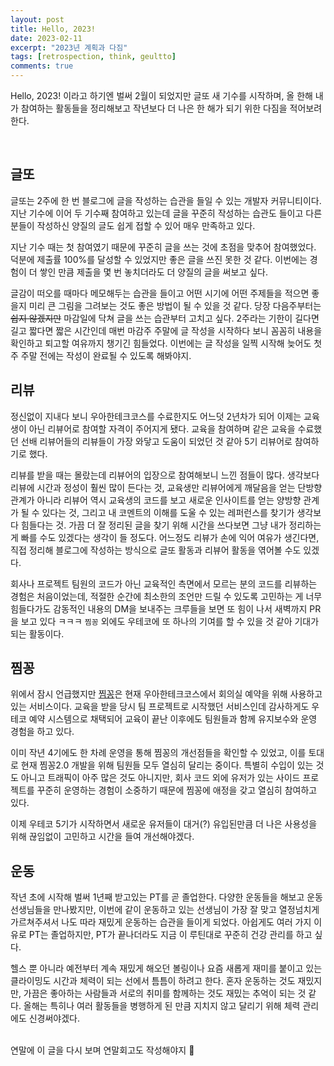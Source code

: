 ```yaml
---
layout: post
title: Hello, 2023!
date: 2023-02-11
excerpt: "2023년 계획과 다짐"
tags: [retrospection, think, geultto]
comments: true
---
```


Hello, 2023! 이라고 하기엔 벌써 2월이 되었지만 글또 새 기수를 시작하며, 올 한해 내가 참여하는 활동들을 정리해보고 작년보다 더 나은 한 해가 되기 위한 다짐을 적어보려 한다.

<br>

## 글또

글또는 2주에 한 번 블로그에 글을 작성하는 습관을 들일 수 있는 개발자 커뮤니티이다. 지난 기수에 이어 두 기수째 참여하고 있는데 글을 꾸준히 작성하는 습관도 들이고 다른 분들이 작성하신 양질의 글도 쉽게 접할 수 있어 매우 만족하고 있다. 

지난 기수 때는 첫 참여였기 때문에 꾸준히 글을 쓰는 것에 초점을 맞추어 참여했었다. 덕분에 제출률 100%를 달성할 수 있었지만 좋은 글을 쓰진 못한 것 같다. 이번에는 경험이 더 쌓인 만큼 제출을 몇 번 놓치더라도 더 양질의 글을 써보고 싶다. 

글감이 떠오를 때마다 메모해두는 습관을 들이고 어떤 시기에 어떤 주제들을 적으면 좋을지 미리 큰 그림을 그려보는 것도 좋은 방법이 될 수 있을 것 같다. 당장 다음주부터는 ~~쉽지 않겠지만~~ 마감일에 닥쳐 글을 쓰는 습관부터 고치고 싶다. 2주라는 기한이 길다면 길고 짧다면 짧은 시간인데 매번 마감주 주말에 글 작성을 시작하다 보니 꼼꼼히 내용을 확인하고 퇴고할 여유까지 챙기긴 힘들었다. 이번에는 글 작성을 일찍 시작해 늦어도 첫주 주말 전에는 작성이 완료될 수 있도록 해봐야지.

## 리뷰

정신없이 지내다 보니 우아한테크코스를 수료한지도 어느덧 2년차가 되어 이제는 교육생이 아닌 리뷰어로 참여할 자격이 주어지게 됐다. 교육을 참여하며 같은 교육을 수료했던 선배 리뷰어들의 리뷰들이 가장 와닿고 도움이 되었던 것 같아 5기 리뷰어로 참여하기로 했다. 

리뷰를 받을 때는 몰랐는데 리뷰어의 입장으로 참여해보니 느낀 점들이 많다. 생각보다 리뷰에 시간과 정성이 훨씬 많이 든다는 것, 교육생만 리뷰어에게 깨달음을 얻는 단방향 관계가 아니라 리뷰어 역시 교육생의 코드를 보고 새로운 인사이트를 얻는 양방향 관계가 될 수 있다는 것, 그리고 내 코멘트의 이해를 도울 수 있는 레퍼런스를 찾기가 생각보다 힘들다는 것. 가끔 더 잘 정리된 글을 찾기 위해 시간을 쓰다보면 그냥 내가 정리하는 게 빠를 수도 있겠다는 생각이 들 정도다. 어느정도 리뷰가 손에 익어 여유가 생긴다면, 직접 정리해 블로그에 작성하는 방식으로 글또 활동과 리뷰어 활동을 엮어볼 수도 있겠다.

회사나 프로젝트 팀원의 코드가 아닌 교육적인 측면에서 모르는 분의 코드를 리뷰하는 경험은 처음이었는데, 적절한 순간에 최소한의 조언만 드릴 수 있도록 고민하는 게 너무 힘들다가도 감동적인 내용의 DM을 보내주는 크루들을 보면 또 힘이 나서 새벽까지 PR을 보고 있다 ㅋㅋㅋ `찜꽁` 외에도 우테코에 또 하나의 기여를 할 수 있을 것 같아 기대가 되는 활동이다.

## 찜꽁

위에서 잠시 언급했지만 [찜꽁](https://zzimkkong.com/)은 현재 우아한테크코스에서 회의실 예약을 위해 사용하고 있는 서비스이다. 교육을 받을 당시 팀 프로젝트로 시작했던 서비스인데 감사하게도 우테코 예약 시스템으로 채택되어 교육이 끝난 이후에도 팀원들과 함께 유지보수와 운영 경험을 하고 있다.

이미 작년 4기에도 한 차례 운영을 통해 찜꽁의 개선점들을 확인할 수 있었고, 이를 토대로 현재 찜꽁2.0 개발을 위해 팀원들 모두 열심히 달리는 중이다. 특별히 수입이 있는 것도 아니고 트래픽이 아주 많은 것도 아니지만, 회사 코드 외에 유저가 있는 사이드 프로젝트를 꾸준히 운영하는 경험이 소중하기 때문에 찜꽁에 애정을 갖고 열심히 참여하고 있다. 

이제 우테코 5기가 시작하면서 새로운 유저들이 대거(?) 유입된만큼 더 나은 사용성을 위해 끊임없이 고민하고 시간을 들여 개선해야겠다.

## 운동

작년 초에 시작해 벌써 1년째 받고있는 PT를 곧 졸업한다. 다양한 운동들을 해보고 운동 선생님들을 만나봤지만, 이번에 같이 운동하고 있는 선생님이 가장 잘 맞고 열정넘치게 가르쳐주셔서 나도 따라 재밌게 운동하는 습관을 들이게 되었다. 아쉽게도 여러 가지 이유로 PT는 졸업하지만, PT가 끝나더라도 지금 이 루틴대로 꾸준히 건강 관리를 하고 싶다. 

헬스 뿐 아니라 예전부터 계속 재밌게 해오던 볼링이나 요즘 새롭게 재미를 붙이고 있는 클라이밍도 시간과 체력이 되는 선에서 틈틈이 하려고 한다. 혼자 운동하는 것도 재밌지만, 가끔은 좋아하는 사람들과 서로의 취미를 함께하는 것도 재밌는 추억이 되는 것 같다. 올해는 특히나 여러 활동들을 병행하게 된 만큼 지치지 않고 달리기 위해 체력 관리에도 신경써야겠다.

<br>
연말에 이 글을 다시 보며 연말회고도 작성해야지 🤗